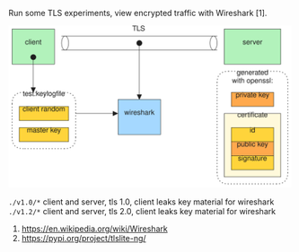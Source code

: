 Run some TLS experiments, view encrypted traffic with Wireshark [1].

![](./assets/diagram.svg)

`./v1.0/*` client and server, tls 1.0, client leaks key material for wireshark
`./v1.2/*` client and server, tls 2.0, client leaks key material for wireshark

1. https://en.wikipedia.org/wiki/Wireshark
2. https://pypi.org/project/tlslite-ng/